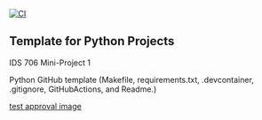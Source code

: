 [![CI](https://github.com/nogibjj/python-template/actions/workflows/cicd.yml/badge.svg)](https://github.com/nogibjj/python-template/actions/workflows/cicd.yml)
## Template for Python Projects 

IDS 706 Mini-Project 1

Python GitHub template (Makefile, requirements.txt, .devcontainer, .gitignore, GitHubActions, and Readme.)

[test approval image](<img width="1119" alt="Screen Shot 2023-09-06 at 10 15 12 PM" src="https://github.com/tinayiluo0322/IDS-706-Python-github-template/assets/143360909/19a3408c-b732-41ae-96d9-9198522bca20">)
